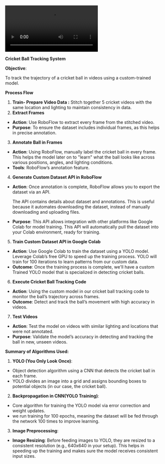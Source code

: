 ![](https://github.com/NachiappanRavi/CustomBallTracking/blob/main/output_videos_custom_yolo/output_video.avi)

 **Cricket Ball Tracking System**

**Objective**:

To track the trajectory of a cricket ball in videos using a custom-trained model.

**Process Flow**

1. **Train- Prepare Video Data :** Stitch together 5 cricket videos with the same location and lighting to maintain consistency in data.
1. **Extract Frames**
- **Action**: Use RoboFlow to extract every frame from the stitched video.
- **Purpose**: To ensure the dataset includes individual frames, as this helps in precise annotation.
3. **Annotate Ball in Frames**
- **Action**: Using RoboFlow, manually label the cricket ball in every frame. This helps the model later on to "learn" what the ball looks like across various positions, angles, and lighting conditions.
- **Tools**: RoboFlow’s annotation feature.
4. **Generate Custom Dataset API in RoboFlow**
- **Action**: Once annotation is complete, RoboFlow allows you to export the dataset via an API. 

  The API contains details about dataset and annotations. This is useful because it automates downloading the dataset, instead of manually downloading and uploading files.

- **Purpose**: This API allows integration with other platforms like Google Colab for model training. This API will automatically pull the dataset into your Colab environment, ready for training.
5. **Train Custom Dataset API in Google Colab**
- **Action**: Use Google Colab to train the dataset using a YOLO model. Leverage Colab’s free GPU to speed up the training process. YOLO will train for 100 iterations to learn patterns from our custom data.
- **Outcome**: Once the training process is complete, we'll have a custom Trained YOLO model that is specialized in detecting cricket balls.
6. **Execute Cricket Ball Tracking Code**
- **Action**: Using the custom model in our cricket ball tracking code to monitor the ball’s trajectory across frames.
- **Outcome**: Detect and track the ball’s movement with high accuracy in videos.
7. **Test Videos**
- **Action**: Test the model on videos with similar lighting and locations that were not annotated.
- **Purpose**: Validate the model’s accuracy in detecting and tracking the ball in new, unseen videos.

**Summary of Algorithms Used:**

1. **YOLO (You Only Look Once)**:
- Object detection algorithm using a CNN that detects the cricket ball in each frame.
- YOLO divides an image into a grid and assigns bounding boxes to potential objects (in our case, the cricket ball). 
2. **Backpropagation in CNN(YOLO Training)**:
- Core algorithm for training the YOLO model via error correction and weight updates.
- we run training for 100 epochs, meaning the dataset will be fed through the network 100 times to improve learning.
3. **Image Preprocessing**:
- **Image Resizing**: Before feeding images to YOLO, they are resized to a consistent resolution (e.g., 640x640 in your setup). This helps in speeding up the training and makes sure the model receives consistent input sizes.
